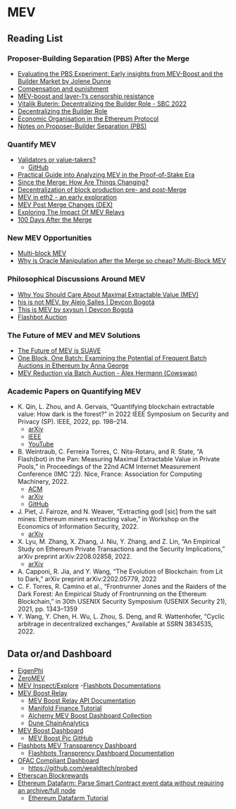 # MEV

## Reading List 

### Proposer-Building Separation (PBS) After the Merge

- [Evaluating the PBS Experiment: Early insights from MEV-Boost and the Builder Market by Jolene Dunne](https://youtu.be/BFVSRSN5E_A)
- [Compensation and punishment](https://stonecoldpat.substack.com/p/compensation-and-punishment)
- [MEV-boost and layer-1’s censorship resistance](https://stonecoldpat.substack.com/p/mev-boost)
- [Vitalik Buterin: Decentralizing the Builder Role - SBC 2022](https://youtu.be/fAgrIdyWIqc)
- [Decentralizing the Builder Role](https://joncharbonneau.substack.com/p/decentralizing-the-builder-role)
- [Economic Organisation in the Ethereum Protocol](https://youtu.be/T5BWw_IvPZo)
- [Notes on Proposer-Builder Separation (PBS)](https://barnabe.substack.com/p/pbs)

### Quantify MEV

- [Validators or value-takers?](https://blog.metrika.co/validators-or-value-takers-e71f46047437)
  - [GitHub](https://github.com/Metrika-Inc/eth-merge-data-challenge)
- [Practical Guide into Analyzing MEV in the Proof-of-Stake Era](https://medium.com/@toni_w/practical-guide-into-analyzing-mev-in-the-proof-of-stake-era-e2b024509918)
- [Since the Merge: How Are Things Changing?](https://pintail.xyz/posts/since-the-merge/)
- [Decentralization of block production pre- and post-Merge](https://medium.com/@nflswanxin/decentralization-of-block-production-pre-and-post-merge-af956aee947)
- [MEV in eth2 - an early exploration](https://hackmd.io/@flashbots/mev-in-eth2#)
- [MEV Post Merge Changes (DEX)](https://medium.com/@outsideranalytics/dex-mev-post-merge-arb-2b4614117fdd)
- [Exploring The Impact Of MEV Relays](https://www.attestant.io/posts/exploring-the-impact-of-mev-relays/)
- [100 Days After the Merge](https://www.galaxy.com/research/insights/100-days-after-the-merge/)



### New MEV Opportunities 
- [Multi-block MEV](https://collective.flashbots.net/t/multi-block-mev/457?u=nerolation)
- [Why is Oracle Manipulation after the Merge so cheap? Multi-Block MEV](https://chainsecurity.com/oracle-manipulation-after-merge/)

### Philosophical Discussions Around MEV
- [Why You Should Care About Maximal Extractable Value (MEV)](https://youtu.be/LKn37F-k8_M)
- [his is not MEV. by Alejo Salles | Devcon Bogotá](https://youtu.be/Lc5zxOonT0A)
- [This is MEV by sxysun | Devcon Bogotá](https://youtu.be/8qPpiMDz_hw)
- [Flashbot Auction](https://docs.flashbots.net/Flashbots-auction/overview/)


### The Future of MEV and MEV Solutions
- [The Future of MEV is SUAVE](https://writings.flashbots.net/the-future-of-mev-is-suave/)
- [One Block, One Batch: Examining the Potential of Frequent Batch Auctions in Ethereum by Anna George](https://youtu.be/qSdE4LrPjG0)
- [MEV Reduction via Batch Auction - Alex Hermann (Cowswap)](https://youtu.be/nEpDHiZfFyA)

### Academic Papers on Quantifying MEV
- K. Qin, L. Zhou, and A. Gervais, “Quantifying blockchain extractable value: How dark is the forest?” in 2022 IEEE Symposium on Security and Privacy (SP). IEEE, 2022, pp. 198–214. 
   - [arXiv](https://arxiv.org/abs/2101.05511)
   - [IEEE](https://www.computer.org/csdl/proceedings-article/sp/2022/131600a791/1FlQKjhw6Mo)
   - [YouTube](https://youtu.be/5lop03OWhzU)
- B. Weintraub, C. Ferreira Torres, C. Nita-Rotaru, and R. State, “A Flash(bot) in the Pan: Measuring Maximal Extractable Value in Private Pools,” in Proceedings of the 22nd ACM Internet Measurement Conference (IMC ’22). Nice, France: Association for Computing Machinery, 2022.
   - [ACM](https://dl.acm.org/doi/abs/10.1145/3517745.3561448)
   - [arXiv](https://arxiv.org/abs/2206.04185)
   - [GitHub](https://github.com/a-flashbot-in-the-pan/a-flashbot-in-the-pan)
- J. Piet, J. Fairoze, and N. Weaver, “Extracting godl [sic] from the salt mines: Ethereum miners extracting value,” in Workshop on the Economics of Information Security, 2022. 
  - [arXiv](https://arxiv.org/abs/2203.15930)
- X. Lyu, M. Zhang, X. Zhang, J. Niu, Y. Zhang, and Z. Lin, “An Empirical Study on Ethereum Private Transactions and the Security Implications,” arXiv preprint arXiv:2208.02858, 2022.
  - [arXiv](https://arxiv.org/abs/2208.02858)
- A. Capponi, R. Jia, and Y. Wang, “The Evolution of Blockchain: from Lit to Dark,” arXiv preprint arXiv:2202.05779, 2022
- C. F. Torres, R. Camino et al., “Frontrunner Jones and the Raiders of the Dark Forest: An Empirical Study of Frontrunning on the Ethereum Blockchain,” in 30th USENIX Security Symposium (USENIX Security 21), 2021, pp. 1343–1359
- Y. Wang, Y. Chen, H. Wu, L. Zhou, S. Deng, and R. Wattenhofer, “Cyclic arbitrage in decentralized exchanges,” Available at SSRN 3834535, 2022.


## Data or/and Dashboard

- [EigenPhi](https://eigenphi.io/)
- [ZeroMEV](https://info.zeromev.org/explorer)
- [MEV Inspect/Explore](https://explore.flashbots.net/data-metrics)
  -[Flashbots Documentations](https://collective.flashbots.net/) 
- [MEV Boost Relay](https://www.mevboost.org/)
  - [MEV Boost Relay API Documentation](https://flashbots.notion.site/Relay-API-Documentation-5fb0819366954962bc02e81cb33840f5#417abe417dde45caaff3dc15aaae65dd)
  - [Manifold Finance Tutorial](https://docs.manifoldfinance.com/docs/category/mev)
  - [Alchemy MEV Boost Dashboard Collection](https://www.alchemy.com/dapps/mev-boost-analytics)
  - [Dune ChainAnalytics](https://dune.com/ChainsightAnalytics/mev-after-ethereum-merge)
- [MEV Boost Dashboard](https://mevboost.pics/)
  - [MEV Boost Pic GitHub ](https://github.com/Nerolation/mevboost.pics)
- [Flashbots MEV Transparency Dashboard](https://transparency.flashbots.net/) 
  - [Flashbots Transprency Dashboard Documentation](https://boost.flashbots.net/mev-boost-status-updates/introducing-the-flashbots-transparency-dashboard) 
- [OFAC Compliant Dashboard](https://www.mevwatch.info/)
   - https://github.com/wealdtech/probed
- [Etherscan Blockrewards](https://api.etherscan.io/api?module=block&action=getblockreward&blockno=1000000)
- [Ethereum Datafarm: Parse Smart Contract event data without requiring an archive/full node](https://github.com/Nerolation/ethereum-datafarm)
   - [Ethereum Datafarm Tutorial](https://medium.com/@toni_w/ethereum-datafarm-parsing-historic-event-data-from-the-ethereum-blockchain-into-csv-files-using-9c7ec79dfe7c)
